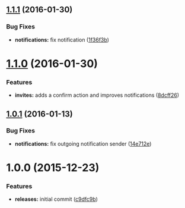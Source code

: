 <a name="1.1.1"></a>
## [1.1.1](https://github.com/hypeJunction/Elgg-groups_invite/compare/1.1.0...v1.1.1) (2016-01-30)


### Bug Fixes

* **notifications:** fix notification ([1f36f3b](https://github.com/hypeJunction/Elgg-groups_invite/commit/1f36f3b))



<a name="1.1.0"></a>
# [1.1.0](https://github.com/hypeJunction/Elgg-groups_invite/compare/1.0.1...v1.1.0) (2016-01-30)


### Features

* **invites:** adds a confirm action and improves notifications ([8dcff26](https://github.com/hypeJunction/Elgg-groups_invite/commit/8dcff26))



<a name="1.0.1"></a>
## [1.0.1](https://github.com/hypeJunction/Elgg-groups_invite/compare/1.0.0...v1.0.1) (2016-01-13)


### Bug Fixes

* **notifications:** fix outgoing notification sender ([14e712e](https://github.com/hypeJunction/Elgg-groups_invite/commit/14e712e))



<a name="1.0.0"></a>
# 1.0.0 (2015-12-23)


### Features

* **releases:** initial commit ([c9dfc9b](https://github.com/hypeJunction/Elgg-groups_invite/commit/c9dfc9b))



